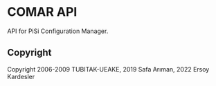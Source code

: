 # COMAR API
API for PiSi Configuration Manager.

## Copyright
Copyright 2006-2009 TUBITAK-UEAKE, 2019 Safa Arıman, 2022 Ersoy Kardesler
